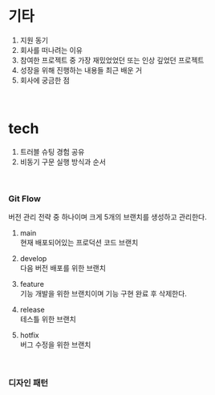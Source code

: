 # 기타
1. 지원 동기 <br>
2. 회사를 떠나려는 이유 <br>
3. 참여한 프로젝트 중 가장 재밌었었던 또는 인상 깊었던 프로젝트
4. 성장을 위해 진행하는 내용들 최근 배운 거
5. 회사에 궁금한 점

<br>

# tech
1. 트러블 슈팅 경험 공유
2. 비동기 구문 실행 방식과 순서

<br>

### Git Flow
버전 관리 전략 중 하나이며 크게 5개의 브랜치를 생성하고 관리한다. <br>

1. main <br>
현재 배포되어있는 프로덕션 코드 브랜치 <br>

2. develop <br>
다음 버전 배포를 위한 브랜치 <br>

3. feature <br>
기능 개발을 위한 브랜치이며 기능 구현 완료 후 삭제한다. <br>

4. release <br>
테스틀 위한 브랜치 <br>

5. hotfix <br>
버그 수정을 위한 브랜치 <br>

<br>

### 디자인 패턴